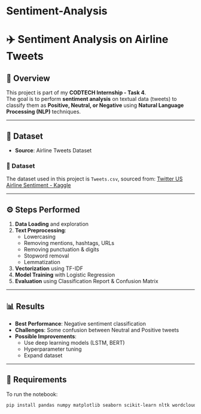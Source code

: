 # Sentiment-Analysis
# ✈️ Sentiment Analysis on Airline Tweets

## 📌 Overview
This project is part of my **CODTECH Internship - Task 4**.  
The goal is to perform **sentiment analysis** on textual data (tweets) to classify them as **Positive, Neutral, or Negative** using **Natural Language Processing (NLP)** techniques.

---

## 📂 Dataset
- **Source**: Airline Tweets Dataset
### 📂 Dataset
The dataset used in this project is `Tweets.csv`, sourced from:
[Twitter US Airline Sentiment - Kaggle](https://www.kaggle.com/datasets/crowdflower/twitter-airline-sentiment)

---

## ⚙️ Steps Performed
1. **Data Loading** and exploration
2. **Text Preprocessing**:
   - Lowercasing
   - Removing mentions, hashtags, URLs
   - Removing punctuation & digits
   - Stopword removal
   - Lemmatization
3. **Vectorization** using TF-IDF
4. **Model Training** with Logistic Regression
5. **Evaluation** using Classification Report & Confusion Matrix

---

## 📊 Results
- **Best Performance**: Negative sentiment classification
- **Challenges**: Some confusion between Neutral and Positive tweets
- **Possible Improvements**:
  - Use deep learning models (LSTM, BERT)
  - Hyperparameter tuning
  - Expand dataset

---

## 📌 Requirements
To run the notebook:
```bash
pip install pandas numpy matplotlib seaborn scikit-learn nltk wordcloud
